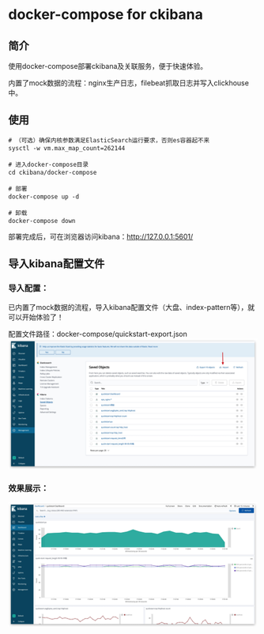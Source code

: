 # docker-compose for ckibana

## 简介

使用docker-compose部署ckibana及关联服务，便于快速体验。

内置了mock数据的流程：nginx生产日志，filebeat抓取日志并写入clickhouse中。


## 使用
```shell
# （可选）确保内核参数满足ElasticSearch运行要求，否则es容器起不来
sysctl -w vm.max_map_count=262144

# 进入docker-compose目录
cd ckibana/docker-compose

# 部署
docker-compose up -d

# 卸载
docker-compose down
```
部署完成后，可在浏览器访问kibana：http://127.0.0.1:5601/


## 导入kibana配置文件
### 导入配置：
已内置了mock数据的流程，导入kibana配置文件（大盘、index-pattern等），就可以开始体验了！

配置文件路径：docker-compose/quickstart-export.json
![](image/dashboard-import.jpg)

### 效果展示：
![](image/dashboard.jpg)

